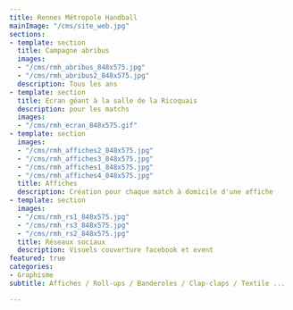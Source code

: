 ```yaml
---
title: Rennes Métropole Handball
mainImage: "/cms/site_web.jpg"
sections:
- template: section
  title: Campagne abribus
  images:
  - "/cms/rmh_abribus_848x575.jpg"
  - "/cms/rmh_abribus2_848x575.jpg"
  description: Tous les ans
- template: section
  title: Ecran géant à la salle de la Ricoquais
  description: pour les matchs
  images:
  - "/cms/rmh_ecran_848x575.gif"
- template: section
  images:
  - "/cms/rmh_affiches2_848x575.jpg"
  - "/cms/rmh_affiches3_848x575.jpg"
  - "/cms/rmh_affiches1_848x575.jpg"
  - "/cms/rmh_affiches4_848x575.jpg"
  title: Affiches
  description: Création pour chaque match à domicile d'une affiche
- template: section
  images:
  - "/cms/rmh_rs1_848x575.jpg"
  - "/cms/rmh_rs3_848x575.jpg"
  - "/cms/rmh_rs2_848x575.jpg"
  title: Réseaux sociaux
  description: Visuels couverture facebook et event
featured: true
categories:
- Graphisme
subtitle: Affiches / Roll-ups / Banderoles / Clap-claps / Textile ...

---
```

